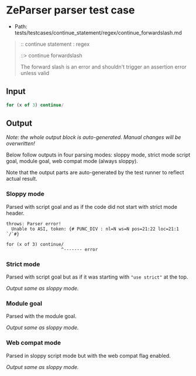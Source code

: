 # ZeParser parser test case

- Path: tests/testcases/continue_statement/regex/continue_forwardslash.md

> :: continue statement : regex
>
> ::> continue forwardslash
>
> The forward slash is an error and shouldn't trigger an assertion error unless valid


## Input

`````js
for (x of 3) continue/
`````

## Output

_Note: the whole output block is auto-generated. Manual changes will be overwritten!_

Below follow outputs in four parsing modes: sloppy mode, strict mode script goal, module goal, web compat mode (always sloppy).

Note that the output parts are auto-generated by the test runner to reflect actual result.

### Sloppy mode

Parsed with script goal and as if the code did not start with strict mode header.

`````
throws: Parser error!
  Unable to ASI, token: {# PUNC_DIV : nl=N ws=N pos=21:22 loc=21:1 `/`#}

for (x of 3) continue/
                     ^------- error
`````

### Strict mode

Parsed with script goal but as if it was starting with `"use strict"` at the top.

_Output same as sloppy mode._

### Module goal

Parsed with the module goal.

_Output same as sloppy mode._

### Web compat mode

Parsed in sloppy script mode but with the web compat flag enabled.

_Output same as sloppy mode._
